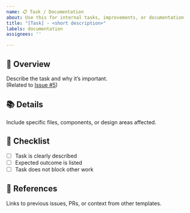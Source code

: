 ```yaml
---
name: 📋 Task / Documentation
about: Use this for internal tasks, improvements, or documentation
title: "[Task] - <short description>"
labels: documentation
assignees: ''

---
```


## 🧠 Overview  
Describe the task and why it’s important.  
(Related to [Issue #5](https://github.com/inDevelopme/justaskdavidb-vuestic-ui/issues/5))

## 📚 Details  
Include specific files, components, or design areas affected.

## 🧾 Checklist  
- [ ] Task is clearly described  
- [ ] Expected outcome is listed  
- [ ] Task does not block other work  

## 📎 References  
Links to previous issues, PRs, or context from other templates.
